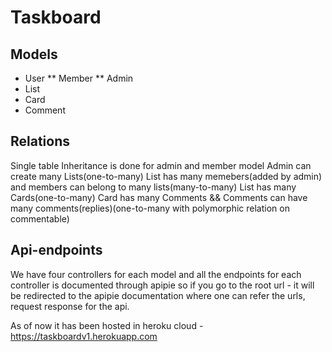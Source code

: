 # Taskboard

## Models

* User
**	Member
**	Admin
* List
* Card
* Comment

## Relations

Single table Inheritance is done for admin and member model
Admin can create many Lists(one-to-many)
List has many memebers(added by admin) and members can belong to many lists(many-to-many)
List has many Cards(one-to-many)
Card has many Comments && Comments can have many comments(replies)(one-to-many with polymorphic relation on commentable)

## Api-endpoints

We have four controllers for each model
and all the endpoints for each controller is documented through apipie
so if you go to the root url - it will be redirected to the apipie documentation where one can refer the urls, request response for the api.

As of now it has been hosted in heroku cloud - https://taskboardv1.herokuapp.com
